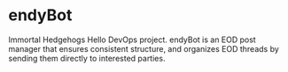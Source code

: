 # endyBot
Immortal Hedgehogs Hello DevOps project. endyBot is an EOD post manager that ensures consistent structure, and organizes EOD threads by sending them directly to interested parties.

